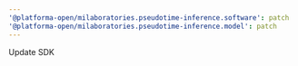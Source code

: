 ```yaml
---
'@platforma-open/milaboratories.pseudotime-inference.software': patch
'@platforma-open/milaboratories.pseudotime-inference.model': patch
---
```


Update SDK
